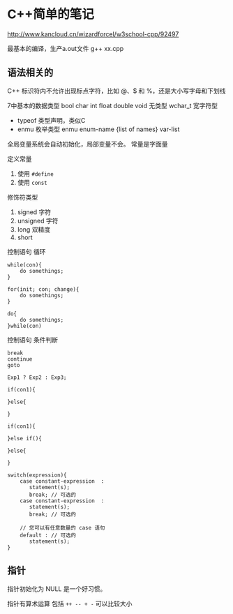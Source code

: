 C++简单的笔记
============

http://www.kancloud.cn/wizardforcel/w3school-cpp/92497

最基本的编译，生产a.out文件
g++ xx.cpp


## 语法相关的
C++ 标识符内不允许出现标点字符，比如 @、$ 和 %，还是大小写字母和下划线

7中基本的数据类型
bool
char
int
float
double
void  无类型
wchar_t 宽字符型

* typeof 类型声明，类似C
* enmu 枚举类型 enmu enum-name {list of names} var-list

全局变量系统会自动初始化，局部变量不会。
常量是字面量

定义常量
1. 使用 `#define`
2. 使用 `const`

修饰符类型
1. signed  字符
2. unsigned 字符
3. long  双精度
4. short

控制语句 循环

```
while(con){
	do somethings;
}

for(init; con; change){
	do somethings;
}

do{
	do somethings;
}while(con)
```

控制语句 条件判断

```
break
continue
goto

Exp1 ? Exp2 : Exp3;

if(con1){

}else{

}

if(con1){

}else if(){

}else{

}

switch(expression){
    case constant-expression  :
       statement(s);
       break; // 可选的
    case constant-expression  :
       statement(s);
       break; // 可选的

    // 您可以有任意数量的 case 语句
    default : // 可选的
       statement(s);
}
```

## 指针

指针初始化为 NULL 是一个好习惯。

指针有算术运算 包括 `++ -- + -` 可以比较大小






